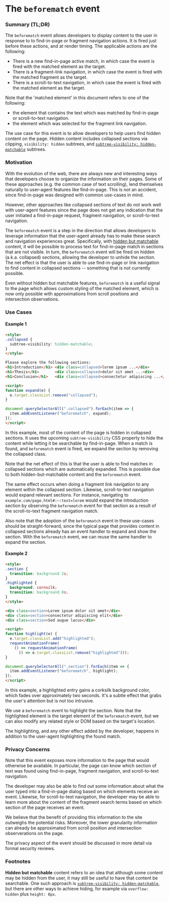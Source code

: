 # The `beforematch` event

### Summary (TL;DR)

The `beforematch` event allows developers to display content to the user in
response to to find-in-page or fragment navigation actions. It is fired just
before these actions, and at render timing. The applicable actions are the
following:

* There is a new find-in-page active match, in which case the event is fired
  with the matched element as the target.
* There is a fragment-link navigation, in which case the event is fired with
  the matched fragment as the target.
* There is a scroll-to-text navigation, in which case the event is fired with
  the matched element as the target.

Note that the 'matched element' in this document refers to one of the following:
* the element that contains the text which was matched by find-in-page or
  scroll-to-text navigation.
* the element which was selected for the fragment link navigation.

The use case for this event is to allow developers to help users find hidden
content on the page. Hidden content includes collapsed sections via clipping,
`visibility: hidden` subtrees, and [`subtree-visibility:
hidden-matchable`](https://github.com/WICG/display-locking) subtrees.

### Motivation

With the evolution of the web, there are always new and interesting ways that
developers choose to organize the information on their pages. Some of these
approaches (e.g. the common case of text scrolling), lend themselves naturally to
user-agent features like find-in-page. This is not an accident, since
find-in-page was designed with common use-cases in mind.

However, other approaches like collapsed sections of text do not work well with
user-agent features since the page does not get any indication that the user
initiated a find-in-page request, fragment navigation, or scroll-to-text
navigation.

The `beforematch` event is a step in the direction that allows developers to
leverage information that the user-agent already has to make these search and
navigation experiences great. Specifically, with [hidden but
matchable](#footnotes) content, it will be possible to process text for
find-in-page match in sections that are not visible. In turn, the `beforematch`
event will be fired on hidden (a.k.a. collapsed) sections, allowing the
developer to unhide the section. The net effect is that the user is able to use
find-in-page or link navigation to find content in collapsed sections --
something that is not currently possible.

Even without hidden but matchable features, `beforematch` is a useful signal to the
page which allows custom styling of the matched element, which is now only
possible with approximations from scroll positions and intersection
observations.

### Use Cases

#### Example 1
```html
<style>
.collapsed {
  subtree-visibility: hidden-matchable;
}
</style>

Please explore the following sections:
<h1>Introduction</h1> <div class=collapsed>lorem ipsum ...</div>
<h1>Thesis</h1>       <div class=collapsed>dolor sit amet ...<div>
<h1>Conclusion</h1>   <div class=collapsed>consectetur adipiscing ...</div>

<script>
function expand(e) {
  e.target.classList.remove("collapsed");
}

document.querySelectorAll(".collapsed").forEach(item => {
  item.addEventListener("beforematch", expand);
});
</script>
```

In this example, most of the content of the page is hidden in collapsed sections.
It uses the upcoming `subtree-visibility` CSS property to hide the
content while letting it be searchable by find-in-page. When a match is found,
and `beforematch` event is fired, we expand the section by removing the
collapsed class.

Note that the net effect of this is that the user is able to find matches in
collapsed sections which are automatically expanded. This is possible due to
both hidden-but-matchable content and the `beforematch` event.

The same effect occurs when doing a fragment link navigation to any element
within the collapsed section. Likewise, scroll-to-text navigation would expand
relevant sections. For instance, navigating to
`example.com/page.html#:~:text=lorem` would expand the introduction section by
observing the `beforematch` event for that section as a result of the
scroll-to-text fragment navigation match.

Also note that the adoption of the `beforematch` event in these use-cases should be
straight-forward, since the typical page that provides content in collapsed
sections already has an event handler to expand and show the section. With the
`beforematch` event, we can reuse the same handler to expand the section.

#### Example 2

```html
<style>
.section {
  transition: background 2s;
}
.highlighted {
  background: cornsilk;
  transition: background 0s;
}
</style>

<div class=section>Lorem ipsum dolor sit amet</div>
<div class=section>consectetur adipiscing elit</div>
<div class=section>Sed augue lacus</div>

<script>
function highlight(e) {
  e.target.classList.add("highlighted");
  requestAnimationFrame(
    () => requestAnimationFrame(
      () => e.target.classList.remove("highlighted")));
}

document.querySelectorAll(".section").forEach(item => {
  item.addEventListener("beforematch", highlight);
});
</script>
```

In this example, a highlighted entry gains a corksilk background color, which
fades over approximately two seconds. It's a subtle effect that grabs the user's
attention but is not too intrusive. 

We use a `beforematch` event to highlight the section. Note that the highlighted
element is the target element of the `beforematch` event, but we can also modify
any related style or DOM based on the target's location.

The highlighting, and any other effect added by the developer, happens in
addition to the user-agent highlighting the found match.

### Privacy Concerns

Note that this event exposes more information to the page that would otherwise
be available. In particular, the page can know which section of text was found
using find-in-page, fragment navigation, and scroll-to-text navigation.

The developer may also be able to find out some information about what the user
typed into a find-in-page dialog based on which elements receive an event.
Likewise, for scroll-to-text navigation, the developer may be able to learn more
about the content of the fragment search terms based on which section of the
page receives an event.

We believe that the benefit of providing this information to the site outweighs
the potential risks. Moreover, the lower granularity information can already be
approximated from scroll position and intersection observerations on the page.

The privacy aspect of the event should be discussed in more detail via formal
security reviews.

### Footnotes

**Hidden but matchable** content refers to an idea that although some content
may be hidden from the user, it may still be useful to have that content be
searchable.  One such approach is [`subtree-visibility:
hidden-matchable`](https://github.com/WICG/display-locking), but there are
other ways to achieve hiding, for example via `overflow: hidden` plus `height: 0px`.
